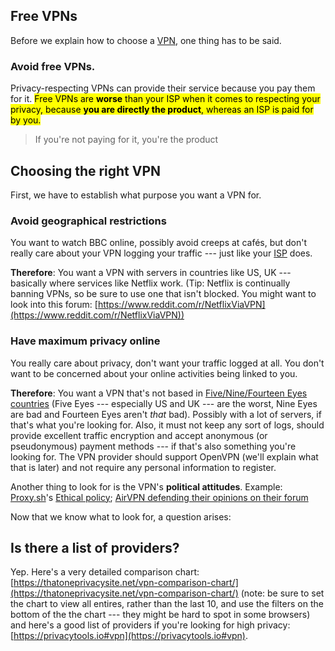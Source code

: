 ## Free VPNs

Before we explain how to choose a [VPN](glossary.html#vpn), one thing has to be said.

### Avoid free VPNs.

Privacy-respecting VPNs can provide their service because you pay them for it. <mark>Free VPNs are **worse** than your ISP when it comes to respecting your privacy, because **you are directly the product**, whereas an ISP is paid for by you.</mark>

> If you're not paying for it, you're the product

## Choosing the right VPN

First, we have to establish what purpose you want a VPN for.

### Avoid geographical restrictions

You want to watch BBC online, possibly avoid creeps at cafés, but don't really care about your VPN logging your traffic --- just like your [ISP](glossary.html#isp) does.

**Therefore**: You want a VPN with servers in countries like US, UK --- basically where services like Netflix work. (Tip: Netflix is continually banning VPNs, so be sure to use one that isn't blocked. You might want to look into this forum: [https://www.reddit.com/r/NetflixViaVPN](https://www.reddit.com/r/NetflixViaVPN))

### Have maximum privacy online

You really care about privacy, don't want your traffic logged at all. You don't want to be concerned about your online activities being linked to you.

**Therefore**: You want a VPN that's not based in [Five/Nine/Fourteen Eyes countries](https://privacytools.io#ukusa) (Five Eyes --- especially US and UK --- are the worst, Nine Eyes are bad and Fourteen Eyes aren't *that* bad). Possibly with a lot of servers, if that's what you're looking for.
Also, it must not keep any sort of logs, should provide excellent traffic encryption and accept anonymous (or pseudonymous) payment methods --- if that's also something you're looking for. The VPN provider should support OpenVPN (we'll explain what that is later) and not require any personal information to register.

Another thing to look for is the VPN's **political attitudes**. Example: [Proxy.sh](https://proxy.sh)'s [Ethical policy](https://proxy.sh/panel/knowledgebase.php?action=displayarticle&id=5); [AirVPN defending their opinions on their forum](https://airvpn.org/topic/19586-a-review-on-another-site/)

Now that we know what to look for, a question arises:

## Is there a list of providers?

Yep. Here's a very detailed comparison chart: [https://thatoneprivacysite.net/vpn-comparison-chart/](https://thatoneprivacysite.net/vpn-comparison-chart/) (note: be sure to set the chart to view all entires, rather than the last 10, and use the filters on the bottom of the the chart --- they might be hard to spot in some browsers) and here's a good list of providers if you're looking for high privacy: [https://privacytools.io#vpn](https://privacytools.io#vpn).